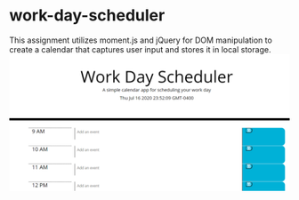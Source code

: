 # work-day-scheduler
This assignment utilizes moment.js and jQuery for DOM manipulation to create a calendar that captures user input and stores it in local storage.
![Image of work day scheduler](./image/preview.png)